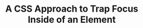 ---
layout: post
title: "A CSS Approach to Trap Focus Inside of an Element"
link: "https://css-tricks.com/a-css-approach-to-trap-focus-inside-of-an-element/"
website: "CSS-Tricks"
---